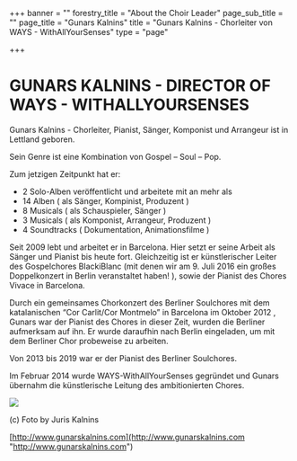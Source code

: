 +++
banner = ""
forestry_title = "About the Choir Leader"
page_sub_title = ""
page_title = "Gunars Kalnins"
title = "Gunars Kalnins - Chorleiter von WAYS - WithAllYourSenses"
type = "page"

+++
# GUNARS KALNINS - DIRECTOR OF WAYS - WITHALLYOURSENSES

Gunars Kalnins - Chorleiter, Pianist, Sänger, Komponist und Arrangeur ist in Lettland geboren.

Sein Genre ist eine Kombination von Gospel – Soul – Pop.

Zum jetzigen Zeitpunkt hat er:

* 2 Solo-Alben veröffentlicht und arbeitete mit an mehr als
* 14 Alben ( als Sänger, Kompinist, Produzent )
* 8 Musicals ( als Schauspieler, Sänger )
* 3 Musicals ( als Komponist, Arrangeur, Produzent )
* 4 Soundtracks ( Dokumentation, Animationsfilme )

Seit 2009 lebt und arbeitet er in Barcelona. Hier setzt er seine Arbeit als Sänger und Pianist bis heute fort. Gleichzeitig ist er künstlerischer Leiter des Gospelchores BlackiBlanc (mit denen wir am 9. Juli 2016 ein großes Doppelkonzert in Berlin veranstaltet haben! ), sowie der Pianist des Chores Vivace in Barcelona.

Durch ein gemeinsames Chorkonzert des Berliner Soulchores mit dem katalanischen “Cor Carlit/Cor Montmelo” in Barcelona im Oktober 2012 , Gunars war der Pianist des Chores in dieser Zeit, wurden die Berliner aufmerksam auf ihn. Er wurde daraufhin nach Berlin eingeladen, um mit dem Berliner Chor probeweise zu arbeiten.

Von 2013 bis 2019 war er der Pianist des Berliner Soulchores.

Im Februar 2014 wurde WAYS-WithAllYourSenses gegründet und Gunars übernahm die künstlerische Leitung des ambitionierten Chores.

![](https://res.cloudinary.com/ways-choir/image/upload/v1579856175/Gunars_Konntaktbild.jpg)

(c) Foto by Juris Kalnins

[http://www.gunarskalnins.com](http://www.gunarskalnins.com "http://www.gunarskalnins.com")